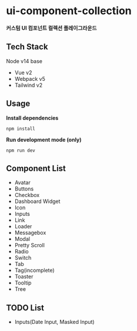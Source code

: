 # ui-component-collection
**커스텀 UI 컴포넌트 컬렉션 플레이그라운드**

## Tech Stack
Node v14 base
- Vue v2
- Webpack v5
- Tailwind v2

## Usage
**Install dependencies**
```
npm install
```

**Run development mode (only)**
```
npm run dev
```

## Component List
- Avatar
- Buttons
- Checkbox
- Dashboard Widget
- Icon
- Inputs 
- Link
- Loader
- Messagebox
- Modal
- Pretty Scroll
- Radio
- Switch
- Tab
- Tag(incomplete)
- Toaster
- Tooltip
- Tree

## TODO List
- Inputs(Date Input, Masked Input)